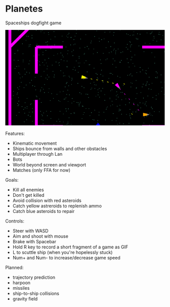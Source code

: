 # Planetes
Spaceships dogfight game

![screenshot](game.gif)

Features: 
 - Kinematic movement  
 - Ships bounce from walls and other obstacles
 - Multiplayer through Lan
 - Bots
 - World beyond screen and viewport
 - Matches (only FFA for now)

Goals: 
 - Kill all enemies
 - Don't get killed
 - Avoid collision with red asteroids 
 - Catch yellow astreroids to replenish ammo
 - Catch blue asteroids to repair
  
Controls:
 - Steer with WASD
 - Aim and shoot with mouse  
 - Brake with Spacebar  
 - Hold R key to record a short fragment of a game as GIF  
 - L to scuttle ship (when you're hopelessly stuck)  
 - Num+ and Num- to increase/decrease game speed  

Planned:
 - trajectory prediction 
 - harpoon 
 - missiles  
 - ship-to-ship collisions	
 - gravity field
